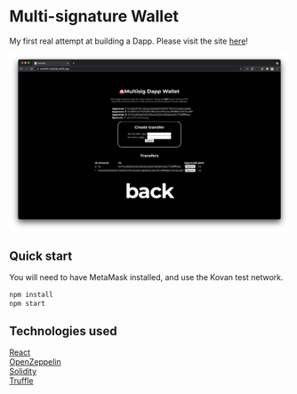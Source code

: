 # Multi-signature Wallet

My first real attempt at building a Dapp.
Please visit the site [here](https://eremitik-multisig.netlify.app/)!

![home](./home.png)

## Quick start

You will need to have MetaMask installed, and use the Kovan test network.

```
npm install
npm start
```

## Technologies used

[React](https://reactjs.org/)\
[OpenZeppelin](https://openzeppelin.com/)\
[Solidity](https://soliditylang.org/)\
[Truffle](https://www.trufflesuite.com/ganache)
